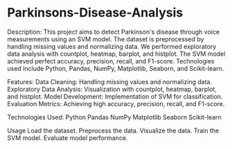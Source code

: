 # Parkinsons-Disease-Analysis
Description: 
This project aims to detect Parkinson's disease through voice measurements using an SVM model. The dataset is preprocessed by handling missing values and normalizing data. We performed exploratory data analysis with countplot, heatmap, barplot, and histplot. The SVM model achieved perfect accuracy, precision, recall, and F1-score. Technologies used include Python, Pandas, NumPy, Matplotlib, Seaborn, and Scikit-learn.

Features: 
Data Cleaning: Handling missing values and normalizing data.
Exploratory Data Analysis: Visualization with countplot, heatmap, barplot, and histplot.
Model Development: Implementation of SVM for classification.
Evaluation Metrics: Achieving high accuracy, precision, recall, and F1-score.

Technologies Used: 
Python
Pandas
NumPy
Matplotlib
Seaborn
Scikit-learn

Usage
Load the dataset.
Preprocess the data.
Visualize the data.
Train the SVM model.
Evaluate model performance.
